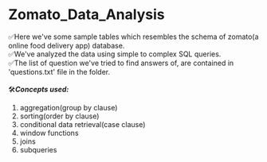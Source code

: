 # Zomato_Data_Analysis
✅Here we've some sample tables which resembles the schema of zomato(a online food delivery app) database.
<br>
✅We've analyzed the data using simple to complex SQL queries.
<br>
✅The list of question we've tried to find answers of, are contained in 'questions.txt' file in the folder.
<br><br>
🛠️<i><b>Concepts used:</b></i>
1. aggregation(group by clause)
2. sorting(order by clause)
3. conditional data retrieval(case clause)
4. window functions
5. joins
6. subqueries
